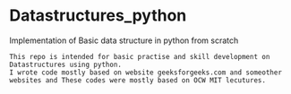 # Datastructures_python
Implementation of Basic data structure in python from scratch
```
This repo is intended for basic practise and skill development on Datastructures using python.
I wrote code mostly based on website geeksforgeeks.com and someother websites and These codes were mostly based on OCW MIT lecutures.

```
